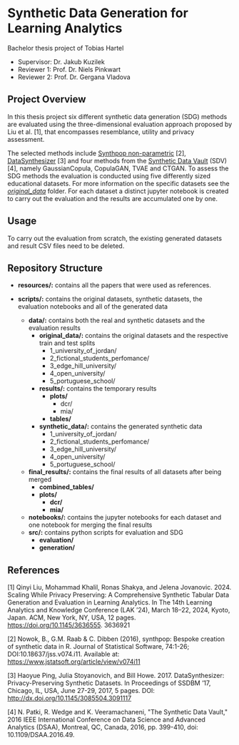 # Synthetic Data Generation for Learning Analytics
Bachelor thesis project of Tobias Hartel
- Supervisor: Dr. Jakub Kuzilek
- Reviewer 1: Prof. Dr. Niels Pinkwart
- Reviewer 2: Prof. Dr. Gergana Vladova

## Project Overview
In this thesis project six different synthetic data generation (SDG) methods are evaluated using the three-dimensional evaluation approach proposed by Liu et al. [1], that encompasses resemblance, utility and privacy assessment.

The selected methods include [Synthpop non-parametric](https://synthpop.org.uk/index.html) [2], [DataSynthesizer](https://pypi.org/project/DataSynthesizer/) [3] and four methods from the [Synthetic Data Vault](https://sdv.dev/) (SDV) [4], namely GaussianCopula, CopulaGAN, TVAE and CTGAN. To assess the SDG methods the evaluation is conducted using five differently sized educational datasets. For more information on the specific datasets see the [_original\_data_](https://gitlab.informatik.hu-berlin.de/cses_students/bt-tobias-hartel/-/tree/main/scripts/data/original_data?ref_type=heads) folder. For each dataset a distinct jupyter notebook is created to carry out the evaluation and the results are accumulated one by one. 

## Usage
To carry out the evaluation from scratch, the existing generated datasets and result CSV files need to be deleted.

## Repository Structure

- **resources/:**
contains all the papers that were used as references.

- **scripts/:**
contains the original datasets, synthetic datasets, the evaluation notebooks and all of the generated data
    - **data/:** contains both the real and synthetic datasets and the evaluation results
        - **original_data/:** contains the original datasets and the respective train and test splits
            - 1_university_of_jordan/
            - 2_fictional_students_perfomance/
            - 3_edge_hill_university/
            - 4_open_university/
            - 5_portuguese_school/
        - **results/:** contains the temporary results
            - **plots/**
                - dcr/
                - mia/
            - **tables/**
        - **synthetic_data/:** contains the generated synthetic data
            - 1_university_of_jordan/
            - 2_fictional_students_perfomance/
            - 3_edge_hill_university/
            - 4_open_university/
            - 5_portuguese_school/
    - **final_results/:** contains the final results of all datasets after being merged
        - **combined_tables/**
        - **plots/**
            - **dcr/** 
            - **mia/**
    - **notebooks/:** contains the jupyter notebooks for each dataset and one notebook for merging the final results
    - **src/:** contains python scripts for evaluation and SDG
        - **evaluation/**
        - **generation/**

## References
[1] Qinyi Liu, Mohammad Khalil, Ronas Shakya, and Jelena Jovanovic. 2024.
Scaling While Privacy Preserving: A Comprehensive Synthetic Tabular
Data Generation and Evaluation in Learning Analytics. In The 14th Learning
Analytics and Knowledge Conference (LAK ’24), March 18–22, 2024, Kyoto,
Japan. ACM, New York, NY, USA, 12 pages. https://doi.org/10.1145/3636555.
3636921

[2] Nowok, B., G.M. Raab & C. Dibben (2016), synthpop: Bespoke creation of synthetic data in R. Journal of Statistical Software, 74:1-26; DOI:10.18637/jss.v074.i11. Available at: https://www.jstatsoft.org/article/view/v074i11

[3] Haoyue Ping, Julia Stoyanovich, and Bill Howe. 2017. DataSynthesizer:
Privacy-Preserving Synthetic Datasets. In Proceedings of SSDBM ’17, Chicago,
IL, USA, June 27-29, 2017, 5 pages.
DOI: http://dx.doi.org/10.1145/3085504.3091117

[4] N. Patki, R. Wedge and K. Veeramachaneni, "The Synthetic Data Vault," 2016 IEEE International Conference on Data Science and Advanced Analytics (DSAA), Montreal, QC, Canada, 2016, pp. 399-410, doi: 10.1109/DSAA.2016.49.